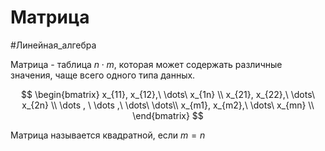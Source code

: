 # Матрица
#Линейная_алгебра 

Матрица - таблица $n\cdot m$, которая может содержать различные значения, чаще всего одного типа данных.

$$
\begin{bmatrix}
	x_{11}, x_{12},\ \dots\ x_{1n} \\
	x_{21}, x_{22},\ \dots\ x_{2n} \\
	\dots , \ \dots ,\ \dots\ \dots\\
	x_{m1}, x_{m2},\ \dots\ x_{mn} \\
\end{bmatrix}
$$

Матрица называется квадратной, если $m = n$
